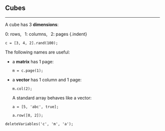 ## Cubes

---

A cube has 3 __dimensions__:

0: rows,&ensp; 1: columns,&ensp; 2: pages {.indent}

```
c = [3, 4, 2].rand(100);
```

The following names are useful:

* a **matrix** has 1 page:

  ```
  m = c.page(1);
  ```

* a **vector** has 1 column and 1 page:

  ```
  m.col(2);
  ```

  A standard array behaves like a vector:

  ```
  a = [5, 'abc', true];
  ```
  ```
  a.row([0, 2]);
  ```

```{.no-input .no-output}
deleteVariables('c', 'm', 'a');
```